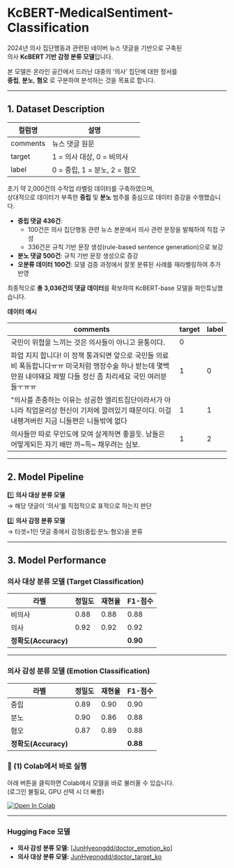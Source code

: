 # KcBERT-MedicalSentiment-Classification

2024년 의사 집단행동과 관련된 네이버 뉴스 댓글을 기반으로 구축된  
의사 **KcBERT 기반 감정 분류 모델**입니다.  

본 모델은 온라인 공간에서 드러난 대중의 ‘의사’ 집단에 대한 정서를  
**중립**, **분노**, **혐오** 로 구분하여 분석하는 것을 목표로 합니다.

---

## 1. Dataset Description

| 컬럼명 | 설명 |
|--------|------|
| comments | 뉴스 댓글 원문 |
| target | 1 = 의사 대상, 0 = 비의사 |
| label | 0 = 중립, 1 = 분노, 2 = 혐오 |

초기 약 2,000건의 수작업 라벨링 데이터를 구축하였으며,  
상대적으로 데이터가 부족한 **중립** 및 **분노** 범주를 중심으로 데이터 증강을 수행했습니다.  
- **중립 댓글 436건**:  
  - 100건은 의사 집단행동 관련 뉴스 본문에서 의사 관련 문장을 발췌하여 직접 구성  
  - 336건은 규칙 기반 문장 생성(rule-based sentence generation)으로 보강  
- **분노 댓글 500건**: 규칙 기반 문장 생성으로 증강  
- **오분류 데이터 100건**: 모델 검증 과정에서 잘못 분류된 사례를 재라벨링하여 추가 반영  

최종적으로 **총 3,036건의 댓글 데이터**를 확보하여 KcBERT-base 모델을 파인튜닝했습니다.


**데이터 예시**

| comments | target | label |
|-----------|---------|--------|
| 국민이 위협을 느끼는 것은 의사들이 아니고 윤통이다. | 0 |  |
| 파업 지지 합니다! 이 정책 통과되면 앞으로 국민들 의료비 폭등합니다ㅠㅠ 미국처럼 맹장수술 하나 받는데 몇백만원 내야돼요 제발 다들 정신 좀 차리세요 국민 여러분들ㅜㅠㅠ | 1 | 0 |
| "의사를 존중하는 이유는 성공한 엘리트집단이라서가 아니라 직업윤리상 헌신이 기저에 깔려있기 때문이다. 이걸 내팽겨버린 지금 니들편은 니들밖에 없다 | 1 | 1 |
| 의사들만 따로 무인도에 모여 살게하면 좋을듯. 남들은 어떻게되든 자기 배만 까~득~ 채우려는 심보. | 1 | 2 |


---

## 2. Model Pipeline

1️⃣ **의사 대상 분류 모델**  
   → 해당 댓글이 ‘의사’를 직접적으로 표적으로 하는지 판단  

2️⃣ **의사 감정 분류 모델**  
   → 타겟=1인 댓글 중에서 감정(중립·분노·혐오)을 분류  


---

## 3. Model Performance

### 의사 대상 분류 모델 (Target Classification)

| 라벨 | 정밀도 | 재현율 | F1-점수 |
|------|--------|--------|--------|
| 비의사 | 0.88 | 0.88 | 0.88 |
| 의사 | 0.92 | 0.92 | 0.92 |
| **정확도(Accuracy)** |  |  | **0.90** |

---

### 의사 감성 분류 모델 (Emotion Classification)

| 라벨 | 정밀도 | 재현율 | F1-점수 |
|------|--------|--------|--------|
| 중립 | 0.89 | 0.90 | 0.90 |
| 분노 | 0.90 | 0.86 | 0.88 |
| 혐오 | 0.87 | 0.89 | 0.88 |
| **정확도(Accuracy)** |  |  | **0.88** |


### 🧠 (1) Colab에서 바로 실행

아래 버튼을 클릭하면 Colab에서 모델을 바로 불러올 수 있습니다.  
(로그인 불필요, GPU 선택 시 더 빠름)

[![Open In Colab](https://colab.research.google.com/assets/colab-badge.svg)](https://colab.research.google.com/github/Junbrobro/KcBERT-MedicalSentiment-Classification/blob/main/scripts/inference_example.ipynb)

---


### Hugging Face 모델
- **의사 감성 분류 모델:** [[JunHyeongdd/doctor_emotion_ko](https://huggingface.co/JunHyeongdd/doctorsentimentmodel)]
- **의사 대상 분류 모델:** [JunHyeongdd/doctor_target_ko]([(https://huggingface.co/JunHyeongdd/doctortargetmodel)])
